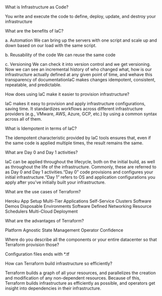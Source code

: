 What is Infrastructure as Code?

You write and execute the code to define, deploy, update, and destroy your infrastructure

What are the benefits of IaC?

a. Automation 
We can bring up the servers with one script and scale up and down based on our load with the same script.

b. Reusability of the code
We can reuse the same code

c. Versioning 
We can check it into version control and we get versioning. Now we can see an incremental history of who changed what, how is our infrastructure actually defined at any given point of time, and wehave this transparency of documentationIaC makes changes idempotent, consistent, repeatable, and predictable.

How does using IaC make it easier to provision infrastructure?

IaC makes it easy to provision and apply infrastructure configurations, saving time. It standardizes workflows across different infrastructure providers (e.g., VMware, AWS, Azure, GCP, etc.) by using a common syntax across all of them.

What is Idempotent in terms of IaC?

The idempotent characteristic provided by IaC tools ensures that, even if the same code is applied multiple times, the result remains the same.

What are Day 0 and Day 1 activities?

IaC can be applied throughout the lifecycle, both on the initial build, as well as throughout the life of the infrastructure. Commonly, these are referred to as Day 0 and Day 1 activities.“Day 0” code provisions and configures your initial infrastructure.“Day 1” refers to OS and application configurations you apply after you’ve initially built your infrastructure.

What are the use cases of Terraform?

Heroku App Setup
Multi-Tier Applications
Self-Service Clusters
Software Demos
Disposable Environments
Software Defined Networking
Resource Schedulers
Multi-Cloud Deployment

What are the advantages of Terraform?

Platform Agnostic
State Management
Operator Confidence

Where do you describe all the components or your entire datacenter so that Terraform provision those?

Configuration files ends with *.tf

How can Terraform build infrastructure so efficiently?

Terraform builds a graph of all your resources, and parallelizes the creation and modification of any non-dependent resources. Because of this, Terraform builds infrastructure as efficiently as possible, and operators get insight into dependencies in their infrastructure.